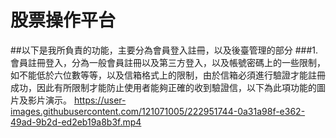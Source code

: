 股票操作平台
==========
##以下是我所負責的功能，主要分為會員登入註冊，以及後臺管理的部分
###1.會員註冊登入，分為一般會員註冊以及第三方登入，以及帳號密碼上的一些限制，如不能低於六位數等等，以及信箱格式上的限制，由於信箱必須進行驗證才能註冊成功，因此有所限制才能防止使用者能夠正確的收到驗證信，以下為此項功能的圖片及影片演示。
https://user-images.githubusercontent.com/121071005/222951744-0a31a98f-e362-49ad-9b2d-ed2eb19a8b3f.mp4

